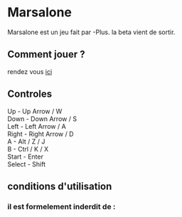 # Marsalone

Marsalone est un jeu fait par -Plus. la beta vient de sortir.


## Comment jouer ?

rendez vous [ici](https://plus-team.github.io/Marsalone-beta/index.html"emulator")

## Controles

Up - Up Arrow / W  
Down - Down Arrow / S  
Left - Left Arrow / A  
Right - Right Arrow / D  
A - Alt / Z / J  
B - Ctrl / K / X  
Start - Enter  
Select - Shift  

## conditions d'utilisation

### il est formelement inderdit de :

